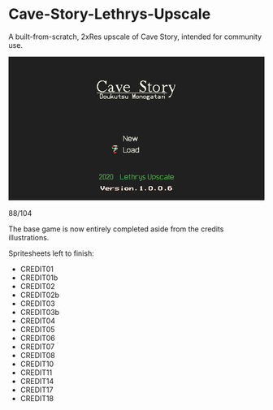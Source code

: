 # Cave-Story-Lethrys-Upscale
A built-from-scratch, 2xRes upscale of Cave Story, intended for community use.

![Screenshot](screenshot.png)

88/104

The base game is now entirely completed aside from the credits illustrations.

Spritesheets left to finish:

- CREDIT01
- CREDIT01b
- CREDIT02
- CREDIT02b
- CREDIT03
- CREDIT03b
- CREDIT04
- CREDIT05
- CREDIT06
- CREDIT07
- CREDIT08
- CREDIT10
- CREDIT11
- CREDIT14
- CREDIT17
- CREDIT18
